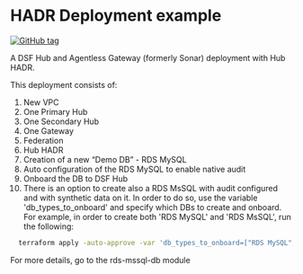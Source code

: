 # HADR Deployment example
[![GitHub tag](https://img.shields.io/github/v/tag/imperva/dsfkit.svg)](https://github.com/imperva/dsfkit/tags)

A DSF Hub and Agentless Gateway (formerly Sonar) deployment with Hub HADR.

This deployment consists of:

1. New VPC
2. One Primary Hub
3. One Secondary Hub
4. One Gateway
5. Federation
6. Hub HADR
7. Creation of a new “Demo DB” - RDS MySQL
8. Auto configuration of the RDS MySQL to enable native audit
9. Onboard the DB to DSF Hub 
10. There is an option to create also a RDS MsSQL with audit configured and with synthetic data on it. In order to do so, use the variable 'db_types_to_onboard' and specify which DBs to create and onboard.
   For example, in order to create both 'RDS MySQL' and 'RDS MsSQL', run the following:
```bash
  terraform apply -auto-approve -var 'db_types_to_onboard=["RDS MySQL", "RDS MsSQL"]'
   ```
For more details, go to the rds-mssql-db module